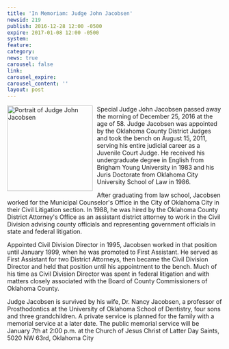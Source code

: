 ```yaml
---
title: 'In Memoriam: Judge John Jacobsen'
newsid: 219
publish: 2016-12-28 12:00 -0500
expire: 2017-01-08 12:00 -0500
system: 
feature: 
category: 
news: true
carousel: false
link: 
carousel_expire: 
carousel_content: ''
layout: post
---
```

<img src="http://www.oscn.net/images/judges/id/johnjacobsen.jpg" alt="Portrait of Judge John Jacobsen" style="width: 200px; float: left; margin: 0 10px 10px 0;" />
<p>Special Judge John Jacobsen passed away the morning of December 25, 2016 at the age of 58.  Judge Jacobsen was appointed by the Oklahoma County District Judges and took the bench on August 15, 2011, serving his entire judicial career as a Juvenile Court Judge. He received his undergraduate degree in English from Brigham Young University in 1983 and his Juris Doctorate from Oklahoma City University School of Law in 1986.</p>
<p>After graduating from law school, Jacobsen worked for the Municipal Counselor's Office in the City of Oklahoma City in their Civil Litigation section. In 1988, he was hired by the Oklahoma County District Attorney's Office as an assistant district attorney to work in the Civil Division advising county officials and representing government officials in state and federal litigation.</p>
<p>Appointed Civil Division Director in 1995, Jacobsen worked in that position until January 1999, when he was promoted to First Assistant. He served as First Assistant for two District Attorneys, then became the Civil Division Director and held that position until his appointment to the bench. Much of his time as Civil Division Director was spent in federal litigation and with matters closely associated with the Board of County Commissioners of Oklahoma County.</p>
<p>Judge Jacobsen is survived by his wife, Dr. Nancy Jacobsen, a professor of Prosthodontics at the University of Oklahoma School of Dentistry, four sons and three grandchildren.  A private service is planned for the family with a memorial service at a later date. The public memorial service will be January 7th at 2:00 p.m. at the Church of Jesus Christ of Latter Day Saints, 5020 NW 63rd, Oklahoma City</p>

